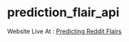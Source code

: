 # prediction_flair_api
Website Live At : [Predicting Reddit Flairs](https://flair-api-json.herokuapp.com/)
